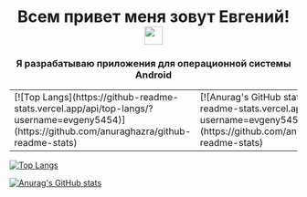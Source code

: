 <h1 align="center">Всем привет меня зовут Евгений! 
<img src="https://github.com/blackcater/blackcater/raw/main/images/Hi.gif" height="32"/></h1>
<h3 align="center">Я разрабатываю приложения для операционной системы Android</h3>

<table>
  <tr>
    <td>[![Top Langs](https://github-readme-stats.vercel.app/api/top-langs/?username=evgeny5454)](https://github.com/anuraghazra/github-readme-stats)</td>
     <td>[![Anurag's GitHub stats](https://github-readme-stats.vercel.app/api?username=evgeny5454)](https://github.com/anuraghazra/github-readme-stats)</td>
  </tr>
 </table>

[![Top Langs](https://github-readme-stats.vercel.app/api/top-langs/?username=evgeny5454)](https://github.com/anuraghazra/github-readme-stats)

[![Anurag's GitHub stats](https://github-readme-stats.vercel.app/api?username=evgeny5454)](https://github.com/anuraghazra/github-readme-stats)
